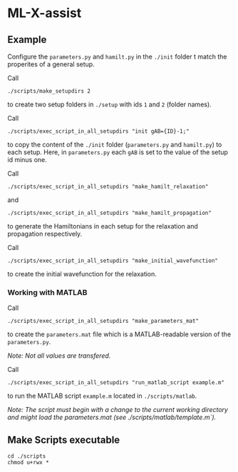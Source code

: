 # ML-X-assist

## Example
Configure the `parameters.py` and `hamilt.py` in the `./init` folder t match the properites of a general setup.

Call 
```
./scripts/make_setupdirs 2
```
to create two setup folders in `./setup` with ids `1` and `2` (folder names).


Call 
```
./scripts/exec_script_in_all_setupdirs "init gAB={ID}-1;"
```
to copy the content of the `./init` folder (`parameters.py` and `hamilt.py`) to each setup. Here, in `parameters.py` each `gAB` is set to the value of the setup id minus one.


Call 
```
./scripts/exec_script_in_all_setupdirs "make_hamilt_relaxation"
```
and
```
./scripts/exec_script_in_all_setupdirs "make_hamilt_propagation"
```
to generate the Hamiltonians in each setup for the relaxation and propagation respectively.


Call 
```
./scripts/exec_script_in_all_setupdirs "make_initial_wavefunction"
```
to create the initial wavefunction for the relaxation.

### Working with MATLAB
Call 
```
./scripts/exec_script_in_all_setupdirs "make_parameters_mat"
```
to create the `parameters.mat` file which is a MATLAB-readable version of the `parameters.py`.

_Note: Not all values are transfered._

Call 
```
./scripts/exec_script_in_all_setupdirs "run_matlab_script example.m"
```
to run the MATLAB script `example.m` located in `./scripts/matlab`.

_Note: The script must begin with a change to the current working directory and might load the parameters.mat (see ./scripts/matlab/template.m`)._

## Make Scripts executable
```
cd ./scripts
chmod u+rwx *
```
